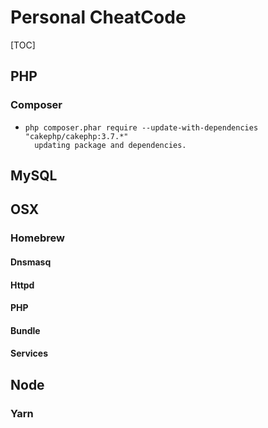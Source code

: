 # Personal CheatCode

[TOC]

## PHP

### Composer

-     php composer.phar require --update-with-dependencies "cakephp/cakephp:3.7.*"
        updating package and dependencies.

## MySQL

## OSX

### Homebrew

#### Dnsmasq

#### Httpd

#### PHP

#### Bundle

#### Services

## Node

### Yarn